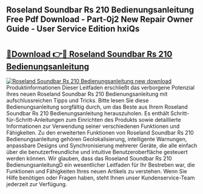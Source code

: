 ## Roseland Soundbar Rs 210 Bedienungsanleitung Free Pdf Download - Part-0j2 New Repair Owner Guide - User Service Edition hxiQs

# <h2><a href="http://df0841l.blite.top/?on=Roseland+Soundbar+Rs+210+Bedienungsanleitung">🔗Download 👉🔴 Roseland Soundbar Rs 210 Bedienungsanleitung</a></h2>

[![Roseland Soundbar Rs 210 Bedienungsanleitung new download](https://i.imgur.com/lujVjoI.png)](http://df0841l.blite.top/?on=Roseland+Soundbar+Rs+210+Bedienungsanleitung)
Produktinformationen Dieser Leitfaden erschließt das verborgene Potenzial Ihres neuen Roseland Soundbar Rs 210 Bedienungsanleitung mit aufschlussreichen Tipps und Tricks. Bitte lesen Sie diese Bedienungsanleitung sorgfältig durch, um das Beste aus Ihrem Roseland Soundbar Rs 210 Bedienungsanleitung herauszuholen. Es enthält Schritt-für-Schritt-Anleitungen zum Einrichten des Produkts sowie detaillierte Informationen zur Verwendung seiner verschiedenen Funktionen und Fähigkeiten. Zu den erweiterten Funktionen von Roseland Soundbar Rs 210 Bedienungsanleitung gehören Geolokalisierung, intelligente Warnungen, anpassbare Designs und Synchronisierung mehrerer Geräte, die alle einfach über die benutzerfreundliche und intuitive Benutzeroberfläche gesteuert werden können. Wir glauben, dass das Roseland Soundbar Rs 210 BedienungsanleitungD ein wesentlicher Leitfaden für Ihr Bestreben war, die Funktionen und Fähigkeiten Ihres neuen Artikels zu verstehen. Wenn Sie Hilfe benötigen oder Fragen haben, steht Ihnen unser Kundenservice-Team jederzeit zur Verfügung.
